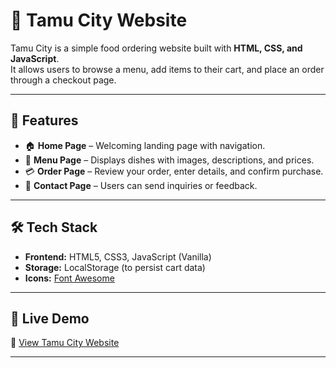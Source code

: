 # 🍴 Tamu City Website  

Tamu City is a simple food ordering website built with **HTML, CSS, and JavaScript**.  
It allows users to browse a menu, add items to their cart, and place an order through a checkout page.  

---

## 🚀 Features  

- 🏠 **Home Page** – Welcoming landing page with navigation.  
- 📖 **Menu Page** – Displays dishes with images, descriptions, and prices.  
- 💳 **Order Page** – Review your order, enter details, and confirm purchase.  
- 📩 **Contact Page** – Users can send inquiries or feedback.  

---

## 🛠️ Tech Stack  

- **Frontend:** HTML5, CSS3, JavaScript (Vanilla)  
- **Storage:** LocalStorage (to persist cart data)  
- **Icons:** [Font Awesome](https://fontawesome.com/)  

---

## 🤖 Live Demo  

🔗 [View Tamu City Website](https://git-onga.github.io/plp-webtechnologies-classroom-july2025-july-2025-final-project-and-deployment-Final-Project-and-Depl/)  

---

